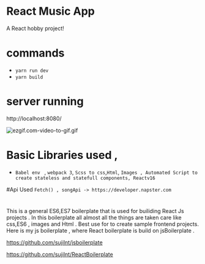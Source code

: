 # React Music App
A React hobby project!

# commands  
- `yarn run dev`
- `yarn build`


# server running 
http://localhost:8080/

![ezgif.com-video-to-gif.gif](https://github.com/sujilnt/MusicApp/blob/master/ezgif.com-video-to-gif.gif)


# Basic Libraries used , 
- `Babel env ` , `webpack 3`, `Scss to css`,`Html`, `Images , Automated Script to create stateless and statefull components, Reactv16`

#Api Used
`Fetch() , songApi -> https://developer.napster.com `


#
This is a general ES6,ES7 boilerplate that is used for builiding  React Js projects .  In this boilerplate all almost all the things are taken care like css,ES6 , images and Html . Best use for to create sample  frontend projects. Here is my js boilerplate , where React boilerplate is build on jsBoilerplate . 

https://github.com/sujilnt/jsboilerplate

https://github.com/sujilnt/ReactBoilerplate


